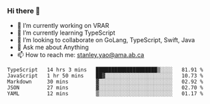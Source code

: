 ### Hi there 👋

- 🔭 I’m currently working on VRAR
- 🌱 I’m currently learning TypeScript
- 👯 I’m looking to collaborate on GoLang, TypeScript, Swift, Java
- 💬 Ask me about Anything
- 📫 How to reach me: stanley.yao@ama.ab.ca


<!--START_SECTION:waka-->
```text
TypeScript   14 hrs 3 mins   ████████████████████▒░░░░   81.91 % 
JavaScript   1 hr 50 mins    ██▓░░░░░░░░░░░░░░░░░░░░░░   10.73 % 
Markdown     30 mins         ▓░░░░░░░░░░░░░░░░░░░░░░░░   02.92 % 
JSON         27 mins         ▓░░░░░░░░░░░░░░░░░░░░░░░░   02.70 % 
YAML         12 mins         ▒░░░░░░░░░░░░░░░░░░░░░░░░   01.17 % 
```
<!--END_SECTION:waka-->
